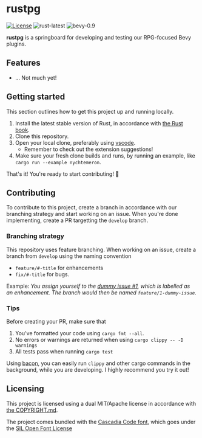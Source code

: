 <!-- SPDX-License-Identifier: MIT OR Apache-2.0 -->

# rustpg
[![License](https://img.shields.io/badge/license-MIT%2FApache--2.0-informational)](COPYRIGHT.md)
![rust-latest](https://img.shields.io/badge/rust-stable-orange)
![bevy-0.9](https://img.shields.io/badge/bevy-0.9-lightgray)

 **rustpg** is a springboard for developing and testing our RPG-focused Bevy plugins.

## Features
* ... Not much yet!

## Getting started

This section outlines how to get this project up and running locally.

1. Install the latest stable version of Rust, in accordance with [the Rust book](https://doc.rust-lang.org/book/ch01-01-installation.html).
2. Clone this repository.
3. Open your local clone, preferably using [vscode](https://code.visualstudio.com). 
    - Remember to check out the extension suggestions!
4. Make sure your fresh clone builds and runs, by running an example, like `cargo run --example nychtemeron`.

That's it! You're ready to start contributing! 💪

## Contributing
To contribute to this project, create a branch in accordance with our branching strategy and start working on an issue. When you're done implementing, create a PR targetting the `develop` branch.

### Branching strategy
This repository uses feature branching. When working on an issue, create a branch from `develop` using the naming convention 
* `feature/#-title` for enhancements
*  `fix/#-title` for bugs.

Example: *You assign yourself to the [dummy issue #1](https://github.com/Nilsiker/rustpg/issues/1), which is labelled as an enhancement. The branch would then be named `feature/1-dummy-issue`.*

### Tips
Before creating your PR, make sure that
1. You've formatted your code using `cargo fmt --all`.
2. No errors or warnings are returned when using `cargo clippy -- -D warnings`
3. All tests pass when running `cargo test`

Using [bacon](https://github.com/Canop/bacon), you can easily run `clippy` and other cargo commands in the background, while you are developing. I highly recommend you try it out!

## Licensing
This project is licensed using a dual MIT/Apache license in accordance with [the COPYRIGHT.md](COPYRIGHT.md).

The project comes bundled with the [Cascadia Code font](https://github.com/microsoft/cascadia-code), which goes under the [SIL Open Font License](https://github.com/microsoft/cascadia-code/blob/main/LICENSE)
